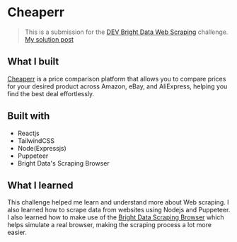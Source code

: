 # Cheaperr

> This is a submission for the [DEV Bright Data Web Scraping](https://dev.to/devteam/join-us-for-the-bright-data-web-scraping-challenge-3000-in-prizes-3mg2) challenge.
> [My solution post]()

## What I built

[Cheaperr](https://cheaperr.netlify.app/) is a price comparison platform that allows you to compare prices for your desired product across Amazon, eBay, and AliExpress, helping you find the best deal effortlessly.

## Built with

- Reactjs
- TailwindCSS
- Node(Expressjs)
- Puppeteer
- Bright Data's Scraping Browser

## What I learned

This challenge helped me learn and understand more about Web scraping. I also learned how to scrape data from websites using Nodejs and Puppeteer. I also learned how to make use of the [Bright Data Scraping Browser](https://brightdata.com/products/scraping-browser) which helps simulate a real browser, making the scraping process a lot more easier.

